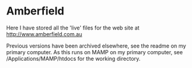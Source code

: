 # Amberfield
Here I have stored all the 'live' files for the web site at http://www.amberfield.com.au 

Previous versions have been archived elsewhere, see the readme on my primary computer. As this runs on MAMP on my primary computer, see /Applications/MAMP/htdocs for the working directory.
